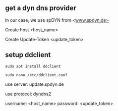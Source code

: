 ## get a dyn dns provider

In our case, we use spDYN from <www.spdyn.de>

Create host <host_name>

Create Update-Token <update_token>

## setup ddclient

```
sudo apt install ddclient
```

```
sudo nano /etc/ddclient.conf
```

use server: update.spdyn.de

use protocol: dyndns2

username: <host_name>
password: <update_token>
